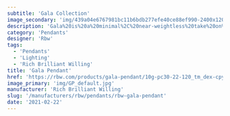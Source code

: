 ```yaml
---
subtitle: 'Gala Collection'
image_secondary: 'img/439a04e6767981bc11b6bdb277efe40ce88ef990-2400x1200.png'
description: 'Gala%20is%20a%20minimal%2C%20near-weightless%20take%20on%20the%20chandelier%2C%20rethought%20as%20a%20simple%20beam%20with%20power%20cords%20hidden%20inside%20the%20slim%20suspension%20cables.%20Its%20ivory-frosted%20glass%20fixtures%2C%20fixed%20in%20a%20variety%20of%20compositions%2C%20bring%20to%20mind%20hanging%20fruit.%20Voluptuous%20and%20handblown%2C%20each%20orb%20is%20subtly%20unique.'
category: 'Pendants'
designer: 'Rbw'
tags:
  - 'Pendants'
  - 'Lighting'
  - 'Rich Brilliant Willing'
title: 'Gala Pendant'
href: 'https://rbw.com/products/gala-pendant/10g-pc30-22-120_tm_dex-cpyb'
image_primary: 'img/GP_default.jpg'
manufacturer: 'Rich Brilliant Willing'
slug: '/manufacturers/rbw/pendants/rbw-gala-pendant'
date: '2021-02-22'
---
```

